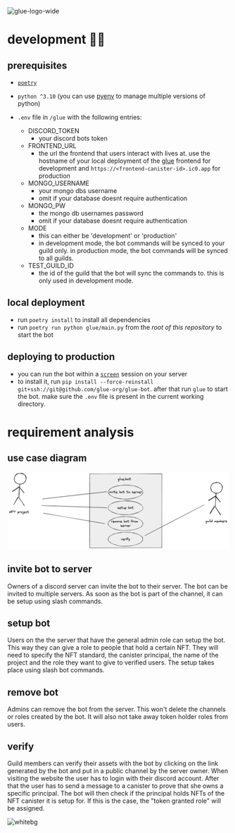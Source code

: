 <img width="1225" alt="glue-logo-wide" src="https://user-images.githubusercontent.com/32162112/174629275-00deff63-7ff2-4f5e-9df9-40576b26c30f.png">

# development 👷‍♀️

## prerequisites

-   [`poetry`](https://python-poetry.org/)
-   `python ^3.10` (you can use [pyenv](https://github.com/pyenv/pyenv#installation) to manage multiple versions of python)
-   `.env` file in `/glue` with the following entries:

    -   DISCORD_TOKEN
        -   your discord bots token
    -   FRONTEND_URL
        -   the url the frontend that users interact with lives at. use the hostname of your local deployment of the [glue](https://github.com/glue-org/glue) frontend for development and `https://<frontend-canister-id>.ic0.app` for production
    -   MONGO_USERNAME
        -   your mongo dbs username
        -   omit if your database doesnt require authentication
    -   MONGO_PW
        -   the mongo db usernames password
        -   omit if your database doesnt require authentication
    -   MODE
        -   this can either be 'development' or 'production'
        -   in development mode, the bot commands will be synced to your guild only. in production mode, the bot commands will be synced to all guilds.
    -   TEST_GUILD_ID
        -   the id of the guild that the bot will sync the commands to. this is only used in development mode.

## local deployment

-   run `poetry install` to install all dependencies
-   run `poetry run python glue/main.py` from the _root of this repository_ to start the bot

## deploying to production

-   you can run the bot within a [`screen`](https://linuxize.com/post/how-to-use-linux-screen/) session on your server
-   to install it, run `pip install --force-reinstall git+ssh://git@github.com/glue-org/glue-bot`. after that run `glue` to start the bot. make sure the `.env` file is present in the current working directory.

# requirement analysis

## use case diagram

![](./docs/comics/requirements.png)

## invite bot to server

Owners of a discord server can invite the bot to their server. The bot can be invited to multiple servers. As soon as the bot is part of the channel, it can be setup using slash commands.

## setup bot

Users on the the server that have the general admin role can setup the bot. This way they can give a role to people that hold a certain NFT. They will need to specify the NFT standard, the canister principal, the name of the project and the role they want to give to verified users. The setup takes place using slash bot commands.

## remove bot

Admins can remove the bot from the server. This won't delete the channels or roles created by the bot. It will also not take away token holder roles from users.

## verify

Guild members can verify their assets with the bot by clicking on the link generated by the bot and put in a public channel by the server owner. When visiting the website the user has to login with their discord account. After that the user has to send a message to a canister to prove that she owns a specific principal. The bot will then check if the principal holds NFTs of the NFT canister it is setup for. If this is the case, the "token granted role" will be assigned.

![whitebg](https://user-images.githubusercontent.com/32162112/174501213-df21aa46-e217-4e40-a61c-eadd8d9e164d.png)
